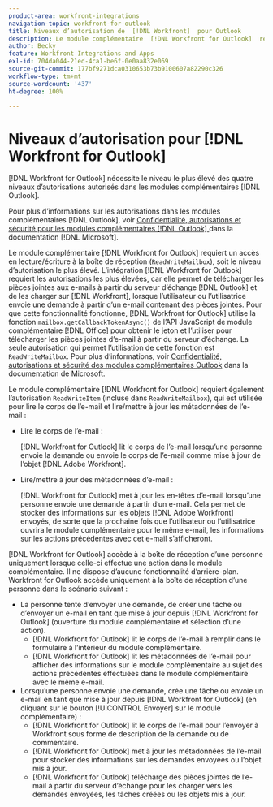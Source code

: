 ```yaml
---
product-area: workfront-integrations
navigation-topic: workfront-for-outlook
title: Niveaux d’autorisation de  [!DNL Workfront]  pour Outlook
description: Le module complémentaire  [!DNL Workfront for Outlook]  requiert un accès en lecture/écriture à la boîte de réception. L’intégration  [!DNL Workfront for Outlook]  requiert les autorisations les plus élevées, car elle permet de télécharger les pièces jointes aux e-mails à partir du serveur d’échange Outlook et de les charger sur  [!DNL Workfront], lorsque l’utilisateur ou utilisatrice envoie une demande à partir d’un e-mail contenant des pièces jointes.
author: Becky
feature: Workfront Integrations and Apps
exl-id: 704da044-21ed-4ca1-be6f-0e0aa832e069
source-git-commit: 177bf9271dca0310653b73b9100607a82290c326
workflow-type: tm+mt
source-wordcount: '437'
ht-degree: 100%

---
```


# Niveaux d’autorisation pour [!DNL Workfront for Outlook]

[!DNL Workfront for Outlook] nécessite le niveau le plus élevé des quatre niveaux d’autorisations autorisés dans les modules complémentaires [!DNL Outlook].

Pour plus d’informations sur les autorisations dans les modules complémentaires [!DNL Outlook], voir [Confidentialité, autorisations et sécurité pour les modules complémentaires  [!DNL Outlook] ](https://docs.microsoft.com/en-us/office/dev/add-ins/outlook/privacy-and-security) dans la documentation [!DNL Microsoft].

Le module complémentaire [!DNL Workfront for Outlook] requiert un accès en lecture/écriture à la boîte de réception (`ReadWriteMailbox`), soit le niveau d’autorisation le plus élevé.
L’intégration [!DNL Workfront for Outlook] requiert les autorisations les plus élevées, car elle permet de télécharger les pièces jointes aux e-mails à partir du serveur d’échange [!DNL Outlook] et de les charger sur [!DNL Workfront], lorsque l’utilisateur ou l’utilisatrice envoie une demande à partir d’un e-mail contenant des pièces jointes. Pour que cette fonctionnalité fonctionne, [!DNL Workfront for Outlook] utilise la fonction `mailbox.getCallbackTokenAsync()` de l’API JavaScript de module complémentaire [!DNL Office] pour obtenir le jeton et l’utiliser pour télécharger les pièces jointes d’e-mail à partir du serveur d’échange. La seule autorisation qui permet l’utilisation de cette fonction est `ReadWriteMailbox`. Pour plus d’informations, voir [Confidentialité, autorisations et sécurité des modules complémentaires Outlook](https://docs.microsoft.com/en-us/office/dev/add-ins/outlook/privacy-and-security) dans la documentation de Microsoft.

Le module complémentaire [!DNL Workfront for Outlook] requiert également l’autorisation `ReadWriteItem` (incluse dans `ReadWriteMailbox`), qui est utilisée pour lire le corps de l’e-mail et lire/mettre à jour les métadonnées de l’e-mail :

* Lire le corps de l’e-mail :

  [!DNL Workfront for Outlook] lit le corps de l’e-mail lorsqu’une personne envoie la demande ou envoie le corps de l’e-mail comme mise à jour de l’objet [!DNL Adobe Workfront].
* Lire/mettre à jour des métadonnées d’e-mail :

  [!DNL Workfront for Outlook] met à jour les en-têtes d’e-mail lorsqu’une personne envoie une demande à partir d’un e-mail. Cela permet de stocker des informations sur les objets [!DNL Adobe Workfront] envoyés, de sorte que la prochaine fois que l’utilisateur ou l’utilisatrice ouvrira le module complémentaire pour le même e-mail, les informations sur les actions précédentes avec cet e-mail s’afficheront.

[!DNL Workfront for Outlook] accède à la boîte de réception d’une personne uniquement lorsque celle-ci effectue une action dans le module complémentaire. Il ne dispose d’aucune fonctionnalité d’arrière-plan. Workfront for Outlook accède uniquement à la boîte de réception d’une personne dans le scénario suivant :

* La personne tente d’envoyer une demande, de créer une tâche ou d’envoyer un e-mail en tant que mise à jour depuis [!DNL Workfront for Outlook] (ouverture du module complémentaire et sélection d’une action).
   * [!DNL Workfront for Outlook] lit le corps de l’e-mail à remplir dans le formulaire à l’intérieur du module complémentaire.
   * [!DNL Workfront for Outlook] lit les métadonnées de l’e-mail pour afficher des informations sur le module complémentaire au sujet des actions précédentes effectuées dans le module complémentaire avec le même e-mail.
* Lorsqu’une personne envoie une demande, crée une tâche ou envoie un e-mail en tant que mise à jour depuis [!DNL Workfront for Outlook] (en cliquant sur le bouton [!UICONTROL Envoyer] sur le module complémentaire) :
   * [!DNL Workfront for Outlook] lit le corps de l’e-mail pour l’envoyer à Workfront sous forme de description de la demande ou de commentaire.
   * [!DNL Workfront for Outlook] met à jour les métadonnées de l’e-mail pour stocker des informations sur les demandes envoyées ou l’objet mis à jour.
   * [!DNL Workfront for Outlook] télécharge des pièces jointes de l’e-mail à partir du serveur d’échange pour les charger vers les demandes envoyées, les tâches créées ou les objets mis à jour.
